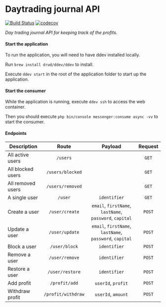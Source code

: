 # Daytrading journal API
[![Build Status](https://travis-ci.org/rickintveld/daytrading-journal-api.svg?branch=master)](https://travis-ci.org/rickintveld/daytrading-journal-api)
[![codecov](https://codecov.io/gh/rickintveld/daytrading-journal-api/branch/master/graph/badge.svg?token=IMGRFFXCAK)](https://codecov.io/gh/rickintveld/daytrading-journal-api)


*Day trading journal API for keeping track of the profits.*

#### Start the application
To run the application, you will need to have ddev installed locally.

Run `brew install drud/ddev/ddev` to install.

Execute `ddev start` in the root of the application folder to start up the application.

#### Start the consumer
While the application is running, execute `ddev ssh` to access the web container.

Then you should execute `php bin/console messenger:consume async -vv` to start the consumer.

#### Endpoints

| Description       | Route              | Payload                                                 | Request |
| ------------------|:--------------:    | :-----------------------------------------------------: | :------:|
| All active users  | `/users`           |                                                         | `GET`   |
| All blocked users | `/users/blocked`   |                                                         | `GET`   |
| All removed users | `/users/removed`   |                                                         | `GET`   |
| A single user     | `/user`            | `identifier`                                            | `GET`   |
| Create a user     | `/user/create`     | `email`, `firstName`, `lastName`, `password`, `capital` | `POST`  |
| Update a user     | `/user/update`     | `email`, `firstName`, `lastName`, `password`, `capital` | `POST`  |
| Block a user      | `/user/block`      | `identifier`                                            | `POST`  |
| Remove a user     | `/user/remove`     | `identifier`                                            | `POST`  |
| Restore a user    | `/user/restore`    | `identifier`                                            | `POST`  |
| Add profit        | `/profit/add`      | `userId`, `profit`                                      | `POST`  |
| Withdraw profit   | `/profit/withdraw` | `userId`, `amount`                                      | `POST`  |
